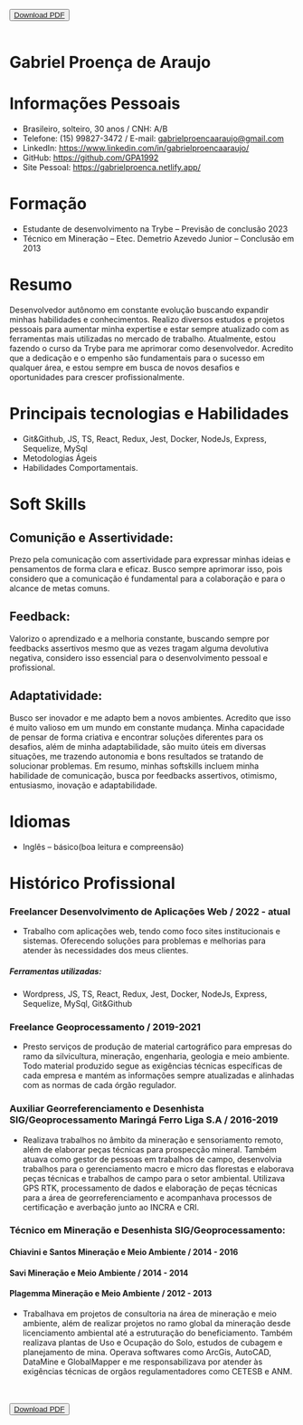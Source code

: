 <button><a href="https://github.com/GPA1992/curriculo-GPA/raw/main/curriculo-GPA.pdf">Download PDF</a></button>
</br>
</br>


# Gabriel Proença de Araujo

# Informações Pessoais
- Brasileiro, solteiro, 30 anos / CNH: A/B
- Telefone: (15) 99827-3472 / E-mail: gabrielproencaaraujo@gmail.com
- LinkedIn: https://www.linkedin.com/in/gabrielproencaaraujo/  
- GitHub: https://github.com/GPA1992 
- Site Pessoal: https://gabrielproenca.netlify.app/

# Formação
- Estudante de desenvolvimento na Trybe – Previsão de conclusão 2023
- Técnico em Mineração – Etec. Demetrio Azevedo Junior – Conclusão em 2013

# Resumo
Desenvolvedor autônomo em constante evolução buscando expandir minhas habilidades e conhecimentos. Realizo diversos estudos e projetos pessoais para aumentar minha expertise e estar sempre atualizado com as ferramentas mais utilizadas no mercado de trabalho. Atualmente, estou fazendo o curso da Trybe para me aprimorar como desenvolvedor. Acredito que a dedicação e o empenho são fundamentais para o sucesso em qualquer área, e estou sempre em busca de novos desafios e oportunidades para crescer profissionalmente.

# Principais tecnologias e Habilidades
- Git&Github, JS, TS, React, Redux, Jest, Docker, NodeJs, Express, Sequelize, MySql
- Metodologias Ágeis
- Habilidades Comportamentais.

# Soft Skills
## Comunição e Assertividade:
Prezo pela comunicação com assertividade para expressar minhas ideias e pensamentos de forma clara e eficaz. Busco sempre
aprimorar isso, pois considero que a comunicação é fundamental para a colaboração e para o alcance de metas comuns.
## Feedback:
Valorizo o aprendizado e a melhoria constante, buscando sempre por feedbacks assertivos mesmo que as vezes tragam alguma
devolutiva negativa, considero isso essencial para o desenvolvimento pessoal e profissional.
## Adaptatividade:
Busco ser inovador e me adapto bem a novos ambientes. Acredito que isso é muito valioso em um mundo em constante
mudança. Minha capacidade de pensar de forma criativa e encontrar soluções diferentes para os desafios, além de minha
adaptabilidade, são muito úteis em diversas situações, me trazendo autonomia e bons resultados se tratando de solucionar
problemas. Em resumo, minhas softskills incluem minha habilidade de comunicação, busca por feedbacks assertivos,
otimismo, entusiasmo, inovação e adaptabilidade.

# Idiomas
- Inglês – básico(boa leitura e compreensão)

# Histórico Profissional
### Freelancer Desenvolvimento de Aplicações Web / 2022 - atual
  - Trabalho com aplicações web, tendo como foco sites institucionais e sistemas. Oferecendo soluções para problemas e
melhorias para atender às necessidades dos meus clientes.
  ##### Ferramentas utilizadas:
  - Wordpress, JS, TS, React, Redux, Jest, Docker, NodeJs, Express, Sequelize, MySql, Git&Github
### Freelance Geoprocessamento / 2019-2021
  - Presto serviços de produção de material cartográfico para empresas do ramo da silvicultura, mineração, engenharia, geologia e meio ambiente. Todo material produzido segue as exigências técnicas específicas de cada empresa e mantém as informações sempre atualizadas e alinhadas com as normas de cada órgão regulador.
### Auxiliar Georreferenciamento e Desenhista SIG/Geoprocessamento Maringá Ferro Liga S.A / 2016-2019
  - Realizava trabalhos no âmbito da mineração e sensoriamento remoto, além de elaborar peças técnicas para prospecção mineral. Também atuava como gestor de pessoas em trabalhos de campo, desenvolvia trabalhos para o gerenciamento macro e micro das florestas e elaborava peças técnicas e trabalhos de campo para o setor ambiental. Utilizava GPS RTK, processamento de dados e elaboração de peças técnicas para a área de georreferenciamento e acompanhava processos de certificação e averbação junto ao INCRA e CRI.

### Técnico em Mineração e Desenhista SIG/Geoprocessamento:
#### Chiavini e Santos Mineração e Meio Ambiente / 2014 - 2016
#### Savi Mineração e Meio Ambiente  / 2014 - 2014
#### Plagemma Mineração e Meio Ambiente / 2012 - 2013
- Trabalhava em projetos de consultoria na área de mineração e meio ambiente, além de realizar projetos no ramo global da mineração desde licenciamento ambiental até a estruturação do beneficiamento. Também realizava plantas de Uso e Ocupação do Solo, estudos de cubagem e planejamento de mina. Operava softwares como ArcGis, AutoCAD, DataMine e GlobalMapper e me responsabilizava por atender às exigências técnicas de orgãos regulamentadores como CETESB e ANM.

</br>
</br>
<button><a href="https://github.com/GPA1992/curriculo-GPA/raw/main/curriculo-GPA.pdf">Download PDF</a></button>
